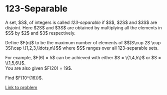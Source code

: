 # 123-Separable

<p>
A set, $S$, of integers is called <i>123-separable</i> if $S$, $2S$ and $3S$ are disjoint. Here $2S$ and $3S$ are obtained by multiplying all the elements in $S$ by $2$ and $3$ respectively.</p>

<p>
Define $F(n)$ to be the maximum number of elements of
$$(S\cup 2S \cup 3S)\cap \{1,2,3,\ldots,n\}$$
where $S$ ranges over all 123-separable sets.</p>

<p>
For example, $F(6) = 5$ can be achieved with either $S = \{1,4,5\}$ or $S = \{1,5,6\}$.<br />
You are also given $F(20) = 19$.</p>

<p>
Find $F(10^{16})$.</p>

[Link to problem](https://projecteuler.net/problem=821)
